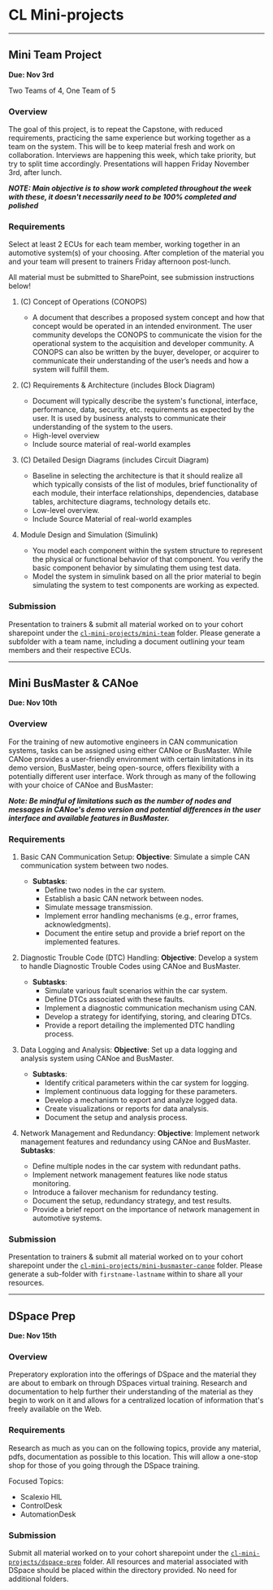 # CL Mini-projects
<hr/>

## Mini Team Project
**Due: Nov 3rd**

Two Teams of 4, One Team of 5

### Overview

The goal of this project, is to repeat the Capstone, with reduced requirements, practicing the same experience but working together as a team on the system. This will be to keep material fresh and work on collaboration. Interviews are happening this week, which take priority, but try to split time accordingly. Presentations will happen Friday November 3rd, after lunch. 

***NOTE: Main objective is to show work completed throughout the week with these, it doesn't necessarily need to be 100% completed and polished***

### Requirements

Select at least 2 ECUs for each team member, working together in an automotive system(s) of your choosing. After completion of the material you and your team will present to trainers Friday afternoon post-lunch.

All material must be submitted to SharePoint, see submission instructions below!

1. (C) Concept of Operations (CONOPS)
   - A document that describes a proposed system concept and how that concept would be operated in an intended environment.  The user community develops the CONOPS to communicate the vision for the operational system to the acquisition and developer community. A CONOPS can also be written by the buyer, developer, or acquirer to communicate their understanding of the user’s needs and how a system will fulfill them.

2. (C) Requirements & Architecture (includes Block Diagram)
    - Document will typically describe the system's functional, interface, performance, data, security, etc. requirements as expected by the user. It is used by business analysts to communicate their understanding of the system to the users. 
    - High-level overview
    - Include source material of real-world examples

3. (C) Detailed Design Diagrams (includes Circuit Diagram)
    - Baseline in selecting the architecture is that it should realize all which typically consists of the list of modules, brief functionality of each module, their interface relationships, dependencies, database tables, architecture diagrams, technology details etc. 
    - Low-level overview.
    - Include Source Material of real-world examples

4. Module Design and Simulation (Simulink)
    - You model each component within the system structure to represent the physical or functional behavior of that component. You verify the basic component behavior by simulating them using test data.
    - Model the system in simulink based on all the prior material to begin simulating the system to test components are working as expected.

### Submission

Presentation to trainers & submit all material worked on to your cohort sharepoint under the [`cl-mini-projects/mini-team`](https://revaturetech.sharepoint.com/:f:/s/231002-OnlineVA-AutomotiveiOTTesting/Em0xuyL4LIJPn_y9U7SkC_kBCNdPzkn_vsp3fyhAj2P9Hg?e=JTGnnL) folder. Please generate a subfolder with a team name, including a document outlining your team members and their respective ECUs. 
<hr/>

## Mini BusMaster & CANoe
**Due: Nov 10th**

### Overview

For the training of new automotive engineers in CAN communication systems, tasks can be assigned using either CANoe or BusMaster. While CANoe provides a user-friendly environment with certain limitations in its demo version, BusMaster, being open-source, offers flexibility with a potentially different user interface. Work through as many of the following with your choice of CANoe and BusMaster:

***Note: Be mindful of limitations such as the number of nodes and messages in CANoe's demo version and potential differences in the user interface and available features in BusMaster.***

### Requirements  

1. Basic CAN Communication Setup:
**Objective**: Simulate a simple CAN communication system between two nodes.
    - **Subtasks**:
        - Define two nodes in the car system.
        - Establish a basic CAN network between nodes.
        - Simulate message transmission.
        - Implement error handling mechanisms (e.g., error frames, acknowledgments).
        - Document the entire setup and provide a brief report on the implemented features.

2. Diagnostic Trouble Code (DTC) Handling:
**Objective**: Develop a system to handle Diagnostic Trouble Codes using CANoe and BusMaster.
    - **Subtasks**:
        - Simulate various fault scenarios within the car system.
        - Define DTCs associated with these faults.
        - Implement a diagnostic communication mechanism using CAN.
        - Develop a strategy for identifying, storing, and clearing DTCs.
        - Provide a report detailing the implemented DTC handling process.

3. Data Logging and Analysis:
**Objective**: Set up a data logging and analysis system using CANoe and BusMaster.
    - **Subtasks**:
        - Identify critical parameters within the car system for logging.
        - Implement continuous data logging for these parameters.
        - Develop a mechanism to export and analyze logged data.
        - Create visualizations or reports for data analysis.
        - Document the setup and analysis process.

4. Network Management and Redundancy:
**Objective**: Implement network management features and redundancy using CANoe and BusMaster.
**Subtasks**:
    - Define multiple nodes in the car system with redundant paths.
    - Implement network management features like node status monitoring.
    - Introduce a failover mechanism for redundancy testing.
    - Document the setup, redundancy strategy, and test results.
    - Provide a brief report on the importance of network management in automotive systems.

### Submission
Presentation to trainers & submit all material worked on to your cohort sharepoint under the [`cl-mini-projects/mini-busmaster-canoe`](https://revaturetech.sharepoint.com/:f:/s/231002-OnlineVA-AutomotiveiOTTesting/EgGvHCOfikFGocSF8w_q234BUkwh49jSQfK5XNAqi1Aq3A?e=Gs8wTZ) folder. Please generate a sub-folder with `firstname-lastname` within to share all your resources.

<hr/>

## DSpace Prep
**Due: Nov 15th**

### Overview

Preperatory exploration into the offerings of DSpace and the material they are about to embark on through DSpaces virtual training. Research and documentation to help further their understanding of the material as they begin to work on it and allows for a centralized location of information that's freely available on the Web.

### Requirements

Research as much as you can on the following topics, provide any material, pdfs, documentation as possible to this location. This will allow a one-stop shop for those of you going through the DSpace training.

Focused Topics:

- Scalexio HIL
- ControlDesk 
- AutomationDesk

### Submission

Submit all material worked on to your cohort sharepoint under the [`cl-mini-projects/dspace-prep`](https://revaturetech.sharepoint.com/:f:/s/231002-OnlineVA-AutomotiveiOTTesting/EoQ8qa8DkBNCrd5eZ90Gx_gBIK64Qs1kTH3nkUAq056GPw?e=FfZbyz) folder. All resources and material associated with DSpace should be placed within the directory provided. No need for additional folders. 

